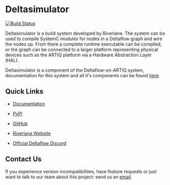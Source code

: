 # Deltasimulator

[![Build Status](http://jenkins-riverlane.northeurope.cloudapp.azure.com/buildStatus/icon?job=deltasimulator_multibranch_build%2Fdev)](http://jenkins-riverlane.northeurope.cloudapp.azure.com/job/deltasimulator_multibranch_build/job/dev/)

Deltasimulator is a build system developed by Riverlane. The system can be
used to compile SystemC modules for nodes in a Deltaflow graph and wire the
nodes up. From there a complete runtime executable can be compiled, or the
graph can be connected to a larger platform representing physical devices
such as the ARTIQ platform via a Hardware Abstraction Layer (HAL).

Deltasimulator is a component of the Deltaflow-on-ARTIQ system, documentation
for this system and all it's components can be found
[here](https://riverlane.github.io/deltaflow-on-artiq).

## Quick Links

* [Documentation](https://riverlane.github.io/deltasimulator)

* [PyPI](https://pypi.org/project/deltasimulator)

* [GitHub](https://github.com/riverlane/deltasimulator)

* [Riverlane Website](https://www.riverlane.com/)

* [Official Deltaflow Discord](https://discord.gg/Gd2bYKvAeW)

## Contact Us

If you experience version incompatibilities, have feature requests or just want
to talk to our team about this project: send us an 
[email](mailto:deltaflow@riverlane.com).
